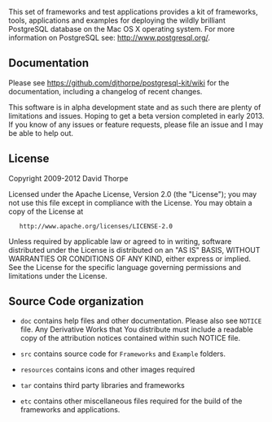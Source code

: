 
This set of frameworks and test applications provides a kit of frameworks, tools,
applications and examples for deploying the wildly brilliant PostgreSQL database on 
the Mac OS X operating system. For more information on PostgreSQL 
see: http://www.postgresql.org/.

## Documentation

Please see https://github.com/djthorpe/postgresql-kit/wiki for the documentation,
including a changelog of recent changes.

This software is in alpha development state and as such there are plenty of limitations
and issues. Hoping to get a beta version completed in early 2013. If you know of any 
issues or feature requests, please  file an issue and I may be  able to help out.

## License

Copyright 2009-2012 David Thorpe

Licensed under the Apache License, Version 2.0 (the "License"); you may not use this 
file except in compliance with the License. You may obtain a copy of the License at

       http://www.apache.org/licenses/LICENSE-2.0

Unless required by applicable law or agreed to in writing, software distributed under
the License is distributed on an "AS IS" BASIS, WITHOUT WARRANTIES OR CONDITIONS OF
ANY KIND, either express or implied. See the License for the specific language governing
permissions and limitations under the License.
   
## Source Code organization

  * `doc` contains help files and other documentation. Please also see `NOTICE` file.
    Any Derivative Works that You distribute must include a readable copy of the 
    attribution notices contained within such NOTICE file.

  * `src` contains source code for `Frameworks` and `Example` folders.
  
  * `resources` contains icons and other images required
  
  * `tar` contains third party libraries and frameworks
  
  * `etc` contains other miscellaneous files required for the build of the frameworks and
    applications.
    
